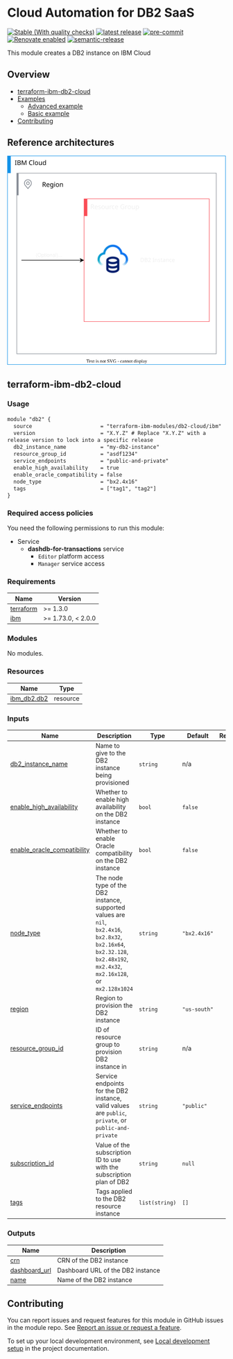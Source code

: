 <!-- Update this title with a descriptive name. Use sentence case. -->
# Cloud Automation for DB2 SaaS

<!--
Update status and "latest release" badges:
  1. For the status options, see https://terraform-ibm-modules.github.io/documentation/#/badge-status
  2. Update the "latest release" badge to point to the correct module's repo. Replace "terraform-ibm-module-template" in two places.
-->
[![Stable (With quality checks)](https://img.shields.io/badge/Status-Stable%20(With%20quality%20checks)-green)](https://terraform-ibm-modules.github.io/documentation/#/badge-status)
[![latest release](https://img.shields.io/github/v/release/terraform-ibm-modules/terraform-ibm-db2-cloud?logo=GitHub&sort=semver)](https://github.com/terraform-ibm-modules/terraform-ibm-db2-cloud/releases/latest)
[![pre-commit](https://img.shields.io/badge/pre--commit-enabled-brightgreen?logo=pre-commit&logoColor=white)](https://github.com/pre-commit/pre-commit)
[![Renovate enabled](https://img.shields.io/badge/renovate-enabled-brightgreen.svg)](https://renovatebot.com/)
[![semantic-release](https://img.shields.io/badge/%20%20%F0%9F%93%A6%F0%9F%9A%80-semantic--release-e10079.svg)](https://github.com/semantic-release/semantic-release)

<!--
Add a description of modules in this repo.
Expand on the repo short description in the .github/settings.yml file.

For information, see "Module names and descriptions" at
https://terraform-ibm-modules.github.io/documentation/#/implementation-guidelines?id=module-names-and-descriptions
-->

This module creates a DB2 instance on IBM Cloud

<!-- The following content is automatically populated by the pre-commit hook -->
<!-- BEGIN OVERVIEW HOOK -->
## Overview
* [terraform-ibm-db2-cloud](#terraform-ibm-db2-cloud)
* [Examples](./examples)
    * [Advanced example](./examples/advanced)
    * [Basic example](./examples/basic)
* [Contributing](#contributing)
<!-- END OVERVIEW HOOK -->


<!--
If this repo contains any reference architectures, uncomment the heading below and link to them.
(Usually in the `/reference-architectures` directory.)
See "Reference architecture" in the public documentation at
https://terraform-ibm-modules.github.io/documentation/#/implementation-guidelines?id=reference-architecture
-->
## Reference architectures
![db2-cloud](https://raw.githubusercontent.com/terraform-ibm-modules/terraform-ibm-db2-cloud/000066a70c717a4e443d8508ca723b73c0c5361f/reference-architectures/deployable-architecture-db2cloud.svg)

<!-- Replace this heading with the name of the root level module (the repo name) -->
## terraform-ibm-db2-cloud

### Usage

<!--
Add an example of the use of the module in the following code block.

Use real values instead of "var.<var_name>" or other placeholder values
unless real values don't help users know what to change.
-->

```hcl
module "db2" {
  source                      = "terraform-ibm-modules/db2-cloud/ibm"
  version                     = "X.Y.Z" # Replace "X.Y.Z" with a release version to lock into a specific release
  db2_instance_name           = "my-db2-instance"
  resource_group_id           = "asdf1234"
  service_endpoints           = "public-and-private"
  enable_high_availability    = true
  enable_oracle_compatibility = false
  node_type                   = "bx2.4x16"
  tags                        = ["tag1", "tag2"]
}
```

### Required access policies

<!-- PERMISSIONS REQUIRED TO RUN MODULE
If this module requires permissions, uncomment the following block and update
the sample permissions, following the format.
Replace the 'Sample IBM Cloud' service and roles with applicable values.
The required information can usually be found in the services official
IBM Cloud documentation.
To view all available service permissions, you can go in the
console at Manage > Access (IAM) > Access groups and click into an existing group
(or create a new one) and in the 'Access' tab click 'Assign access'.
-->

You need the following permissions to run this module:

- Service
    - **dashdb-for-transactions** service
        - `Editor` platform access
        - `Manager` service access

<!-- The following content is automatically populated by the pre-commit hook -->
<!-- BEGINNING OF PRE-COMMIT-TERRAFORM DOCS HOOK -->
### Requirements

| Name | Version |
|------|---------|
| <a name="requirement_terraform"></a> [terraform](#requirement\_terraform) | >= 1.3.0 |
| <a name="requirement_ibm"></a> [ibm](#requirement\_ibm) | >= 1.73.0, < 2.0.0 |

### Modules

No modules.

### Resources

| Name | Type |
|------|------|
| [ibm_db2.db2](https://registry.terraform.io/providers/IBM-Cloud/ibm/latest/docs/resources/db2) | resource |

### Inputs

| Name | Description | Type | Default | Required |
|------|-------------|------|---------|:--------:|
| <a name="input_db2_instance_name"></a> [db2\_instance\_name](#input\_db2\_instance\_name) | Name to give to the DB2 instance being provisioned | `string` | n/a | yes |
| <a name="input_enable_high_availability"></a> [enable\_high\_availability](#input\_enable\_high\_availability) | Whether to enable high availability on the DB2 instance | `bool` | `false` | no |
| <a name="input_enable_oracle_compatibility"></a> [enable\_oracle\_compatibility](#input\_enable\_oracle\_compatibility) | Whether to enable Oracle compatibility on the DB2 instance | `bool` | `false` | no |
| <a name="input_node_type"></a> [node\_type](#input\_node\_type) | The node type of the DB2 instance, supported values are `nil`, `bx2.4x16`, `bx2.8x32`, `bx2.16x64`, `bx2.32.128`, `bx2.48x192`, `mx2.4x32`, `mx2.16x128`, or `mx2.128x1024` | `string` | `"bx2.4x16"` | no |
| <a name="input_region"></a> [region](#input\_region) | Region to provision the DB2 instance | `string` | `"us-south"` | no |
| <a name="input_resource_group_id"></a> [resource\_group\_id](#input\_resource\_group\_id) | ID of resource group to provision DB2 instance in | `string` | n/a | yes |
| <a name="input_service_endpoints"></a> [service\_endpoints](#input\_service\_endpoints) | Service endpoints for the DB2 instance, valid values are `public`, `private`, or `public-and-private` | `string` | `"public"` | no |
| <a name="input_subscription_id"></a> [subscription\_id](#input\_subscription\_id) | Value of the subscription ID to use with the subscription plan of DB2 | `string` | `null` | no |
| <a name="input_tags"></a> [tags](#input\_tags) | Tags applied to the DB2 resource instance | `list(string)` | `[]` | no |

### Outputs

| Name | Description |
|------|-------------|
| <a name="output_crn"></a> [crn](#output\_crn) | CRN of the DB2 instance |
| <a name="output_dashboard_url"></a> [dashboard\_url](#output\_dashboard\_url) | Dashboard URL of the DB2 instance |
| <a name="output_name"></a> [name](#output\_name) | Name of the DB2 instance |
<!-- END OF PRE-COMMIT-TERRAFORM DOCS HOOK -->

<!-- Leave this section as is so that your module has a link to local development environment set-up steps for contributors to follow -->
## Contributing

You can report issues and request features for this module in GitHub issues in the module repo. See [Report an issue or request a feature](https://github.com/terraform-ibm-modules/.github/blob/main/.github/SUPPORT.md).

To set up your local development environment, see [Local development setup](https://terraform-ibm-modules.github.io/documentation/#/local-dev-setup) in the project documentation.
